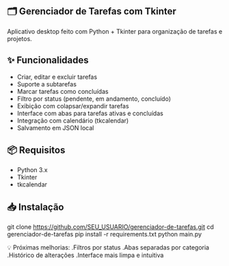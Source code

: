 ## 🗂️ Gerenciador de Tarefas com Tkinter

Aplicativo desktop feito com Python + Tkinter para organização de tarefas e projetos.

## ✨ Funcionalidades

- Criar, editar e excluir tarefas
- Suporte a subtarefas
- Marcar tarefas como concluídas
- Filtro por status (pendente, em andamento, concluído)
- Exibição com colapsar/expandir tarefas
- Interface com abas para tarefas ativas e concluídas
- Integração com calendário (tkcalendar)
- Salvamento em JSON local

## 📦 Requisitos

- Python 3.x
- Tkinter
- tkcalendar

## 📥 Instalação

git clone https://github.com/SEU_USUARIO/gerenciador-de-tarefas.git
cd gerenciador-de-tarefas
pip install -r requirements.txt
python main.py

💡 Próximas melhorias:
.Filtros por status
.Abas separadas por categoria
.Histórico de alterações
.Interface mais limpa e intuitiva

